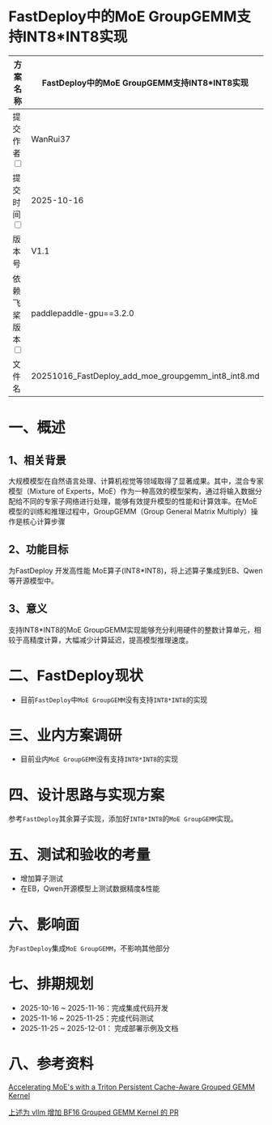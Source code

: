 # FastDeploy中的MoE GroupGEMM支持INT8*INT8实现

| 方案名称                         |  FastDeploy中的MoE GroupGEMM支持INT8*INT8实现  | 
|----------------------------------------------------------|-------------------------------------------|
| 提交作者<input type="checkbox" class="rowselector hidden">   | WanRui37                             | 
| 提交时间<input type="checkbox" class="rowselector hidden">   | 2025-10-16                              | 
| 版本号                                                      | V1.1                                      | 
| 依赖飞桨版本<input type="checkbox" class="rowselector hidden"> | paddlepaddle-gpu==3.2.0                     | 
| 文件名                                                      | 20251016_FastDeploy_add_moe_groupgemm_int8_int8.md<br> | 

# 一、概述
## 1、相关背景
大规模模型在自然语言处理、计算机视觉等领域取得了显著成果。其中，混合专家模型（Mixture of Experts，MoE）作为一种高效的模型架构，通过将输入数据分配给不同的专家子网络进行处理，能够有效提升模型的性能和计算效率。在MoE模型的训练和推理过程中，GroupGEMM（Group General Matrix Multiply）操作是核心计算步骤

## 2、功能目标
为FastDeploy 开发高性能 MoE算子(INT8*INT8)，将上述算子集成到EB、Qwen等开源模型中。

## 3、意义
支持INT8*INT8的MoE GroupGEMM实现能够充分利用硬件的整数计算单元，相较于高精度计算，大幅减少计算延迟，提高模型推理速度。

# 二、FastDeploy现状
- 目前`FastDeploy`中`MoE GroupGEMM`没有支持`INT8*INT8`的实现

# 三、业内方案调研
- 目前业内`MoE GroupGEMM`没有支持`INT8*INT8`的实现

# 四、设计思路与实现方案
参考`FastDeploy`其余算子实现，添加好`INT8*INT8`的`MoE GroupGEMM`实现。

# 五、测试和验收的考量
- 增加算子测试
- 在EB，Qwen开源模型上测试数据精度&性能

# 六、影响面
为`FastDeploy`集成`MoE GroupGEMM`，不影响其他部分

# 七、排期规划
* 2025-10-16 ~ 2025-11-16：完成集成代码开发
* 2025-11-16 ~ 2025-11-25：完成代码测试
* 2025-11-25 ~ 2025-12-01： 完成部署示例及文档

# 八、参考资料

[Accelerating MoE's with a Triton Persistent Cache-Aware Grouped GEMM Kernel](https://pytorch.org/blog/accelerating-moes-with-a-triton-persistent-cache-aware-grouped-gemm-kernel/)

[上述为 vllm 增加 BF16 Grouped GEMM Kernel 的 PR](https://github.com/vllm-project/vllm/pull/19443)